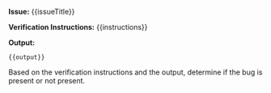 **Issue:** {{issueTitle}}

**Verification Instructions:**
{{instructions}}

**Output:**
```
{{output}}
```

Based on the verification instructions and the output, determine if the bug is present or not present.
